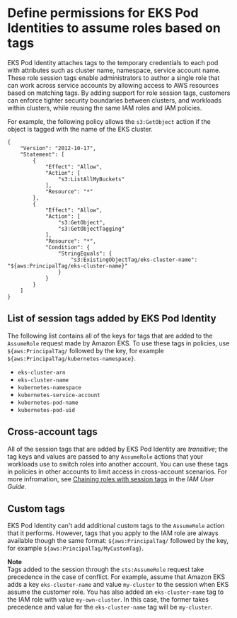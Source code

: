 # Define permissions for EKS Pod Identities to assume roles based on tags<a name="pod-id-abac"></a>

EKS Pod Identity attaches tags to the temporary credentials to each pod with attributes such as cluster name, namespace, service account name\. These role session tags enable administrators to author a single role that can work across service accounts by allowing access to AWS resources based on matching tags\. By adding support for role session tags, customers can enforce tighter security boundaries between clusters, and workloads within clusters, while reusing the same IAM roles and IAM policies\.

For example, the following policy allows the `s3:GetObject` action if the object is tagged with the name of the EKS cluster\.

```
{
    "Version": "2012-10-17",
    "Statement": [
        {
            "Effect": "Allow",
            "Action": [
                "s3:ListAllMyBuckets"
            ],
            "Resource": "*"
        },
        {
            "Effect": "Allow",
            "Action": [
                "s3:GetObject",
                "s3:GetObjectTagging"
            ],
            "Resource": "*",
            "Condition": {
                "StringEquals": {
                    "s3:ExistingObjectTag/eks-cluster-name": "${aws:PrincipalTag/eks-cluster-name}"
                }
            }
        }
    ]
}
```

## List of session tags added by EKS Pod Identity<a name="pod-id-abac-tags"></a>

The following list contains all of the keys for tags that are added to the `AssumeRole` request made by Amazon EKS\. To use these tags in policies, use `${aws:PrincipalTag/` followed by the key, for example `${aws:PrincipalTag/kubernetes-namespace}`\.
+ `eks-cluster-arn`
+ `eks-cluster-name`
+ `kubernetes-namespace`
+ `kubernetes-service-account`
+ `kubernetes-pod-name`
+ `kubernetes-pod-uid`

## Cross\-account tags<a name="pod-id-abac-chaining"></a>

All of the session tags that are added by EKS Pod Identity are *transitive*; the tag keys and values are passed to any `AssumeRole` actions that your workloads use to switch roles into another account\. You can use these tags in policies in other accounts to limit access in cross\-account scenarios\. For more infromation, see [Chaining roles with session tags](https://docs.aws.amazon.com/IAM/latest/UserGuide/id_session-tags.html#id_session-tags_role-chaining) in the *IAM User Guide*\.

## Custom tags<a name="pod-id-abac-custom-tags"></a>

EKS Pod Identity can't add additional custom tags to the `AssumeRole` action that it performs\. However, tags that you apply to the IAM role are always available though the same format: `${aws:PrincipalTag/` followed by the key, for example `${aws:PrincipalTag/MyCustomTag}`\.

**Note**  
Tags added to the session through the `sts:AssumeRole` request take precedence in the case of conflict\. For example, assume that Amazon EKS adds a key `eks-cluster-name` and value `my-cluster` to the session when EKS assume the customer role\. You has also added an `eks-cluster-name` tag to the IAM role with value `my-own-cluster`\. In this case, the former takes precedence and value for the `eks-cluster-name` tag will be `my-cluster`\.